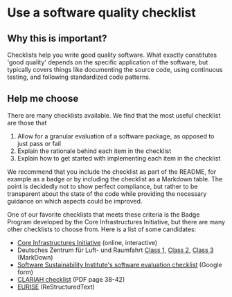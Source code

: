 # Use a software quality checklist

## Why this is important?

Checklists help you write good quality software. What exactly constitutes 'good quality' depends on the specific application of the software, but typically covers things like documenting the source code, using continuous testing, and following standardized code patterns.

## Help me choose

There are many checklists available. We find that the most useful checklist are those that

1. Allow for a granular evaluation of a software package, as opposed to just pass or fail
2. Explain the rationale behind each item in the checklist
3. Explain how to get started with implementing each item in the checklist

We recommend that you include the checklist as part of the README, for example as a badge or by including the checklist as a Markdown table. The point is decidedly not to show perfect compliance, but rather to be transparent about the state of the code while providing the necessary guidance on which aspects could be improved.

One of our favorite checklists that meets these criteria is the Badge Program developed by the Core Infrastructures Initiative, but there are many other checklists to choose from. Here is a list of some candidates:

- [Core Infrastructures Initiative](https://bestpractices.coreinfrastructure.org/en) (online, interactive)
- Deutsches Zentrum für Luft- und Raumfahrt [Class 1](https://rse.dlr.de/download/checklist_applicationclass_1-markdown_v1.0.md), [Class 2](https://rse.dlr.de/download/checklist_applicationclass_2-markdown_v1.0.md), [Class 3](https://rse.dlr.de/download/checklist_applicationclass_3-markdown_v1.0.md) (MarkDown)
- [Software Sustainability Institute's software evaluation checklist](https://docs.google.com/forms/d/e/1FAIpQLSf0ccsVdN-nXJCHLluJ-hANZlp8rDKgprJa0oTYiLZSDxh3DA/viewform) (Google form)
- [CLARIAH checklist](https://github.com/CLARIAH/software-quality-guidelines/blob/v1.0/softwareguidelines.pdf) (PDF page 38-42)
- [EURISE](https://github.com/eurise-network/technical-reference/blob/v0.1/quality/software-checklist.rst) (ReStructuredText)
